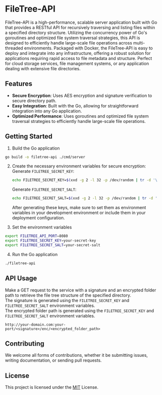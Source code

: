 # FileTree-API
FileTree-API is a high-performance, scalable server application built with Go that provides a RESTful API for recursively traversing and listing files within a specified directory structure. Utilizing the concurrency power of Go's goroutines and optimized file system traversal strategies, this API is designed to efficiently handle large-scale file operations across multi-threaded environments. Packaged with Docker, the FileTree-API is easy to deploy and integrate into any infrastructure, offering a robust solution for applications requiring rapid access to file metadata and structure. Perfect for cloud storage services, file management systems, or any application dealing with extensive file directories.

## Features
- **Secure Encryption**: Uses AES encryption and signature verification to secure directory path.
- **Easy Integration**: Built with the Go, allowing for straightforward integration into any Go application.
- **Optimized Performance**: Uses goroutines and optimized file system traversal strategies to efficiently handle large-scale file operations.

## Getting Started
1. Build the Go application
```bash
go build -o filetree-api ./cmd/server
```

2. Create the necessary environment variables for secure encryption:
    Generate `FILETREE_SECRET_KEY`:
    ```sh
    echo FILETREE_SECRET_KEY=$(xxd -g 2 -l 32 -p /dev/random | tr -d '\n')
    ```

    Generate `FILETREE_SECRET_SALT`:
    ```sh
    echo FILETREE_SECRET_SALT=$(xxd -g 2 -l 32 -p /dev/random | tr -d '\n')
    ```

    After generating these keys, make sure to set them as environment variables in your development environment or include them in your deployment configuration.

3. Set the environment variables
```bash
export FILETREE_API_PORT=8080
export FILETREE_SECRET_KEY=your-secret-key
export FILETREE_SECRET_SALT=your-secret-salt
```

4. Run the Go application
```bash
./filetree-api
```

## API Usage
Make a GET request to the service with a signature and an encrypted folder path to retrieve the file tree structure of the specified directory.  
The signature is generated using the `FILETREE_SECRET_KEY` and `FILETREE_SECRET_SALT` environment variables.  
The encrypted folder path is generated using the `FILETREE_SECRET_KEY` and `FILETREE_SECRET_SALT` environment variables.
```
http://your-domain.com:your-port/<signature>/enc/<encrypted_folder_path>
```

## Contributing
We welcome all forms of contributions, whether it be submitting issues, writing documentation, or sending pull requests.

## License
This project is licensed under the [MIT](LICENSE) License.
